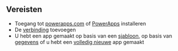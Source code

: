 ## <a name="prerequisites"></a>Vereisten
* Toegang tot [powerapps.com](https://web.powerapps.com) of [PowerApps](http://aka.ms/powerappsinstall) installeren
* De [verbinding](../maker/canvas-apps/add-manage-connections.md) toevoegen
* U hebt een app gemaakt op basis van een [sjabloon](../maker/canvas-apps/get-started-test-drive.md), op basis van [gegevens](../maker/canvas-apps/get-started-create-from-data.md) of u hebt een [volledig nieuwe](../maker/canvas-apps/get-started-create-from-blank.md) app gemaakt
